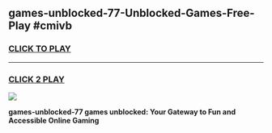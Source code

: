 
## games-unblocked-77-Unblocked-Games-Free-Play #cmivb
<h3>
<a href="https://us.freeplayer.one?title=games-unblocked-77&ref=9M">CLICK TO PLAY</a></h3>
<hr>

<h3>
<a href="https://us.freeplayer.one?title=games-unblocked-77&ref=9M">CLICK 2 PLAY</a>
  
</h3>

<a href="https://us.freeplayer.one?title=games-unblocked-77&ref=9M"><img src="https://clearcache.store/games.png"></a>


**games-unblocked-77 games unblocked: Your Gateway to Fun and Accessible Online Gaming**
